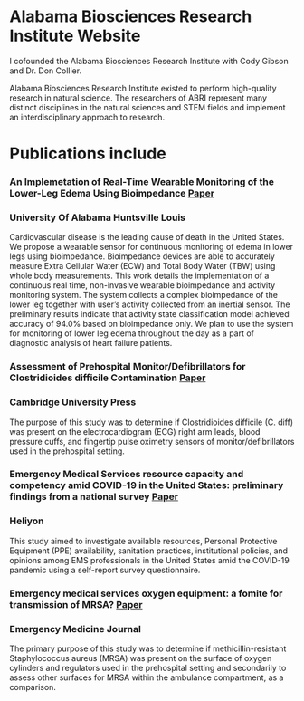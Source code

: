# Alabama Biosciences Research Institute Website

I cofounded the Alabama Biosciences Research Institute with Cody Gibson and Dr. Don Collier. 

Alabama Biosciences Research Institute existed to perform high-quality research in natural science. The researchers of ABRI represent many distinct disciplines in the natural sciences and STEM fields and implement an interdisciplinary approach to research. 

# Publications include

### An Implemetation of Real-Time Wearable Monitoring of the Lower-Leg Edema Using Bioimpedance [Paper](https://louis.uah.edu/cgi/viewcontent.cgi?article=1837&context=honors-capstones)
### University Of Alabama Huntsville Louis
Cardiovascular disease is the leading cause of death in the United States. We propose a wearable sensor for continuous monitoring of edema in lower legs using bioimpedance. Bioimpedance devices are able to accurately measure Extra Cellular Water (ECW) and Total Body Water (TBW) using whole body measurements. This work details the implementation of a continuous real time, non-invasive wearable bioimpedance and activity monitoring system. The system collects a complex bioimpedance of the lower leg together with user’s activity collected from an inertial sensor. The preliminary results indicate that activity state classification model achieved accuracy of 94.0% based on bioimpedance only. We plan to use the system for monitoring of lower leg edema throughout the day as a part of diagnostic analysis of heart failure patients.

### Assessment of Prehospital Monitor/Defibrillators for Clostridioides difficile Contamination [Paper](https://www.cambridge.org/core/journals/prehospital-and-disaster-medicine/article/abs/assessment-of-prehospital-monitordefibrillators-for-clostridioides-difficile-contamination/3A1FEA34A71EACB353EE05BBBBEDEA8C)
### Cambridge University Press

The purpose of this study was to determine if Clostridioides difficile (C. diff) was present on the electrocardiogram (ECG) right arm leads, blood pressure cuffs, and fingertip pulse oximetry sensors of monitor/defibrillators used in the prehospital setting. 

### Emergency Medical Services resource capacity and competency amid COVID-19 in the United States: preliminary findings from a national survey [Paper](https://www.sciencedirect.com/science/article/pii/S2405844020307453)
### Heliyon

This study aimed to investigate available resources, Personal Protective Equipment (PPE) availability, sanitation practices, institutional policies, and opinions among EMS professionals in the United States amid the COVID-19 pandemic using a self-report survey questionnaire. 

### Emergency medical services oxygen equipment: a fomite for transmission of MRSA? [Paper](https://pubmed.ncbi.nlm.nih.gov/30504457/)
### Emergency Medicine Journal

The primary purpose of this study was to determine if methicillin-resistant Staphylococcus aureus (MRSA) was present on the surface of oxygen cylinders and regulators used in the prehospital setting and secondarily to assess other surfaces for MRSA within the ambulance compartment, as a comparison. 

